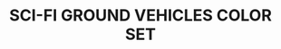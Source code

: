 ---
title: "SCI-FI GROUND VEHICLES COLOR SET"
price: "TBA"
desc: "Opis nije dostupan"
img_path: "/assets/img/A.MIG-7155.jpg"
brand: AMMO
available: true
cat: "acrylics"
subcat: "ACRYLIC PAINT SETS"
subsubcat: "SS"
---